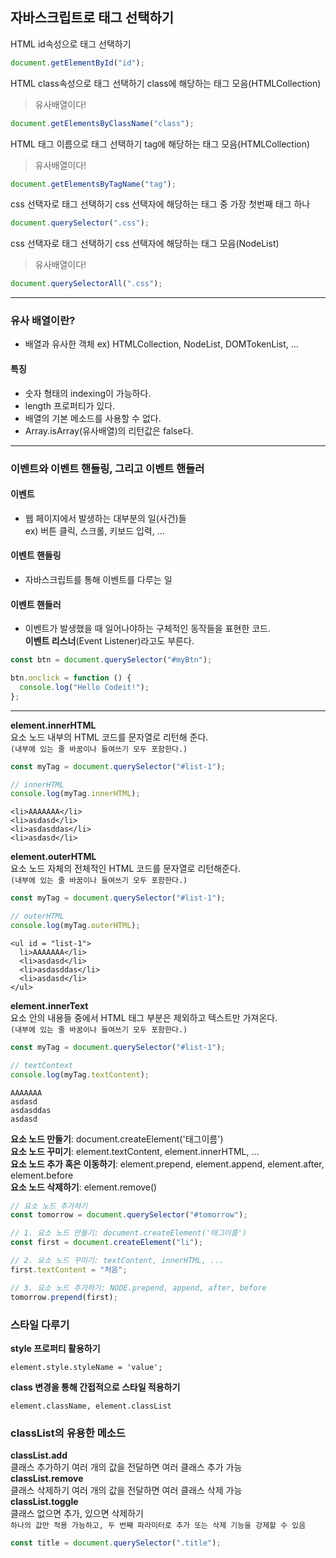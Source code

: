 ## 자바스크립트로 태그 선택하기

HTML id속성으로 태그 선택하기

```js
document.getElementById("id");
```

HTML class속성으로 태그 선택하기 class에 해당하는 태그 모음(HTMLCollection)

> 유사배열이다!

```js
document.getElementsByClassName("class");
```

HTML 태그 이름으로 태그 선택하기 tag에 해당하는 태그 모음(HTMLCollection)

> 유사배열이다!

```js
document.getElementsByTagName("tag");
```

css 선택자로 태그 선택하기 css 선택자에 해당하는 태그 중 가장 첫번째 태그 하나

```js
document.querySelector(".css");
```

css 선택자로 태그 선택하기 css 선택자에 해당하는 태그 모음(NodeList)

> 유사배열이다!

```js
document.querySelectorAll(".css");
```

---

### 유사 배열이란?

- 배열과 유사한 객체 ex) HTMLCollection, NodeList, DOMTokenList, ...

#### 특징

- 숫자 형태의 indexing이 가능하다.
- length 프로퍼티가 있다.
- 배열의 기본 메소드를 사용할 수 없다.
- Array.isArray(유사배열)의 리턴값은 false다.

---

### 이벤트와 이벤트 핸들링, 그리고 이벤트 핸들러

#### 이벤트

- 웹 페이지에서 발생하는 대부분의 일(사건)들  
  ex) 버튼 클릭, 스크롤, 키보드 입력, ...

#### 이벤트 핸들링

- 자바스크립트를 통해 이벤트를 다루는 일

#### 이벤트 핸들러

- 이벤트가 발생했을 때 일어나야하는 구체적인 동작들을 표현한 코드.  
  **이벤트 리스너**(Event Listener)라고도 부른다.

```js
const btn = document.querySelector("#myBtn");

btn.onclick = function () {
  console.log("Hello Codeit!");
};
```

---

**element.innerHTML**  
요소 노드 내부의 HTML 코드를 문자열로 리턴해 준다.  
`(내부에 있는 줄 바꿈이나 들여쓰기 모두 포함한다.)`

```javascript
const myTag = document.querySelector("#list-1");

// innerHTML
console.log(myTag.innerHTML);
```

```
<li>AAAAAAA</li>
<li>asdasd</li>
<li>asdasddas</li>
<li>asdasd</li>
```

**element.outerHTML**  
요소 노드 자체의 전체적인 HTML 코드를 문자열로 리턴해준다.  
`(내부에 있는 줄 바꿈이나 들여쓰기 모두 포함한다.)`

```js
const myTag = document.querySelector("#list-1");

// outerHTML
console.log(myTag.outerHTML);
```

```
<ul id = "list-1">
  li>AAAAAAA</li>
  <li>asdasd</li>
  <li>asdasddas</li>
  <li>asdasd</li>
</ul>
```

**element.innerText**  
요소 안의 내용들 중에서 HTML 태그 부분은 제외하고 텍스트만 가져온다.  
`(내부에 있는 줄 바꿈이나 들여쓰기 모두 포함한다.)`

```js
const myTag = document.querySelector("#list-1");

// textContext
console.log(myTag.textContent);
```

```
AAAAAAA
asdasd
asdasddas
asdasd
```

**요소 노드 만들기**: document.createElement('태그이름')  
**요소 노드 꾸미기**: element.textContent, element.innerHTML, ...  
**요소 노드 추가 혹은 이동하기**: element.prepend, element.append, element.after, element.before  
**요소 노드 삭제하기**: element.remove()

```js
// 요소 노드 추가하기
const tomorrow = document.querySelector("#tomorrow");

// 1. 요소 노드 만들기: document.createElement('태그이름')
const first = document.createElement("li");

// 2. 요소 노드 꾸미기: textContent, innerHTML, ...
first.textContent = "처음";

// 3. 요소 노드 추가하기: NODE.prepend, append, after, before
tomorrow.prepend(first);
```

### 스타일 다루기

**style 프로퍼티 활용하기**

```
element.style.styleName = 'value';
```

**class 변경을 통해 간접적으로 스타일 적용하기**

```
element.className, element.classList
```

### classList의 유용한 메소드

**classList.add**  
클래스 추가하기 여러 개의 값을 전달하면 여러 클래스 추가 가능  
**classList.remove**  
클래스 삭제하기 여러 개의 값을 전달하면 여러 클래스 삭제 가능  
**classList.toggle**  
클래스 없으면 추가, 있으면 삭제하기  
`하나의 값만 적용 가능하고, 두 번째 파라미터로 추가 또는 삭제 기능을 강제할 수 있음`

```js
const title = document.querySelector(".title");
```
